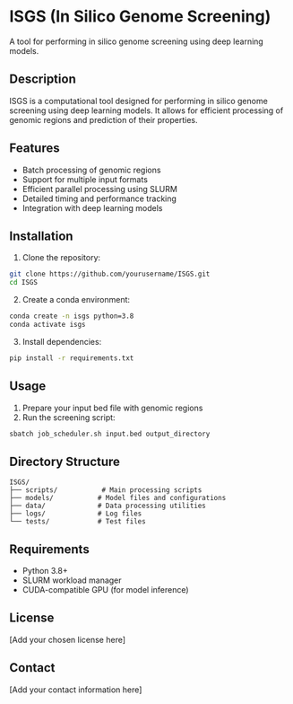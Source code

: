 # ISGS (In Silico Genome Screening)

A tool for performing in silico genome screening using deep learning models.

## Description

ISGS is a computational tool designed for performing in silico genome screening using deep learning models. It allows for efficient processing of genomic regions and prediction of their properties.

## Features

- Batch processing of genomic regions
- Support for multiple input formats
- Efficient parallel processing using SLURM
- Detailed timing and performance tracking
- Integration with deep learning models

## Installation

1. Clone the repository:
```bash
git clone https://github.com/yourusername/ISGS.git
cd ISGS
```

2. Create a conda environment:
```bash
conda create -n isgs python=3.8
conda activate isgs
```

3. Install dependencies:
```bash
pip install -r requirements.txt
```

## Usage

1. Prepare your input bed file with genomic regions
2. Run the screening script:
```bash
sbatch job_scheduler.sh input.bed output_directory
```

## Directory Structure

```
ISGS/
├── scripts/           # Main processing scripts
├── models/           # Model files and configurations
├── data/             # Data processing utilities
├── logs/             # Log files
└── tests/            # Test files
```

## Requirements

- Python 3.8+
- SLURM workload manager
- CUDA-compatible GPU (for model inference)

## License

[Add your chosen license here]

## Contact

[Add your contact information here] 